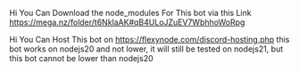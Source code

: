 Hi You Can Download the node_modules For This bot via this Link https://mega.nz/folder/t6NklaAK#qB4ULoJZuEV7WbhhoWoRpg

Hi You Can Host This bot on https://flexynode.com/discord-hosting.php
this bot works on nodejs20 and not lower, it will still be tested on nodejs21, but this bot cannot be lower than nodejs20
